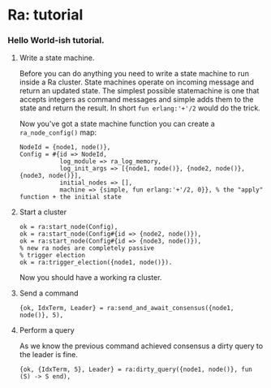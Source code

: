 # Ra: tutorial


### Hello World-ish tutorial.

1. Write a state machine.

    Before you can do anything you need to write a state machine to run inside a Ra cluster. State machines operate on incoming message and return an updated state. The simplest possible statemachine is one that accepts integers as command messages and simple adds them to the state and return the result. In short `fun erlang:'+'/2` would do the trick.

    Now you've got a state machine function you can create a `ra_node_config()` map:

    ```
    NodeId = {node1, node()},
    Config = #{id => NodeId,
               log_module => ra_log_memory,
               log_init_args => [{node1, node()}, {node2, node()}, {node3, node()}],
               initial_nodes => [],
               machine => {simple, fun erlang:'+'/2, 0}}, % the "apply" function + the initial state
    ```

2. Start a cluster

    ```
    ok = ra:start_node(Config),
    ok = ra:start_node(Config#{id => {node2, node()}),
    ok = ra:start_node(Config#{id => {node3, node()}),
    % new ra nodes are completely passive
    % trigger election
    ok = ra:trigger_election({node1, node()}).

    ```

    Now you should have a working ra cluster.

3. Send a command

    ```
    {ok, IdxTerm, Leader} = ra:send_and_await_consensus({node1, node()}, 5),

    ```

4. Perform a query

    As we know the previous command achieved consensus a dirty query to the leader is fine.

    ```
    {ok, {IdxTerm, 5}, Leader} = ra:dirty_query({node1, node()}, fun (S) -> S end),
    ```
